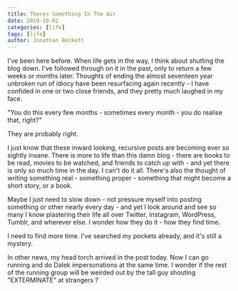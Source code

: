 ```yaml
---
title: Theres Something In The Air
date: 2019-10-02
categories: [life]
tags: [life]
author: Jonathan Beckett
---
```


I've been here before. When life gets in the way, I think about shutting the blog down. I've followed through on it in the past, only to return a few weeks or months later. Thoughts of ending the almost seventeen year unbroken run of idiocy have been resurfacing again recently - I have confided in one or two close friends, and they pretty much laughed in my face.

"You do this every few months - sometimes every month - you do realise that, right?"

They are probably right.

I just know that these inward looking, recursive posts are becoming ever so sightly insane. There is more to life than this damn blog - there are books to be read, movies to be watched, and friends to catch up with - and yet there is only so much time in the day. I can't do it all. There's also the thought of writing something real - something proper - something that might become a short story, or a book.

Maybe I just need to slow down - not pressure myself into posting something or other nearly every day - and yet I look around and see so many I know plastering their life all over Twitter, Instagram, WordPress, Tumblr, and wherever else. I wonder how they do it - how they find time.

I need to find more time. I've searched my pockets already, and it's still a mystery.

In other news, my head torch arrived in the post today. Now I can go running and do Dalek impersonations at the same time. I wonder if the rest of the running group will be weirded out by the tall guy shouting "EXTERMINATE" at strangers ?